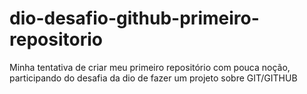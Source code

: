 # dio-desafio-github-primeiro-repositorio
Minha tentativa de criar meu primeiro repositório com pouca noção, participando do desafia da dio de fazer um projeto sobre GIT/GITHUB
